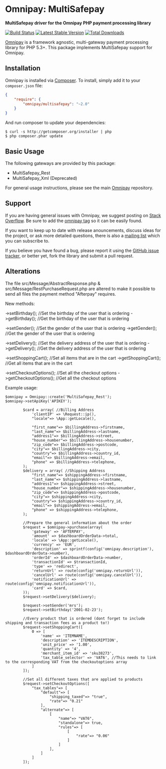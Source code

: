 # Omnipay: MultiSafepay

**MultiSafepay driver for the Omnipay PHP payment processing library**

[![Build Status](https://travis-ci.org/thephpleague/omnipay-multisafepay.png?branch=master)](https://travis-ci.org/thephpleague/omnipay-multisafepay)
[![Latest Stable Version](https://poser.pugx.org/omnipay/multisafepay/version.png)](https://packagist.org/packages/omnipay/multisafepay)
[![Total Downloads](https://poser.pugx.org/omnipay/multisafepay/d/total.png)](https://packagist.org/packages/omnipay/multisafepay)

[Omnipay](https://github.com/thephpleague/omnipay) is a framework agnostic, multi-gateway payment
processing library for PHP 5.3+. This package implements MultiSafepay support for Omnipay.

## Installation

Omnipay is installed via [Composer](http://getcomposer.org/). To install, simply add it
to your `composer.json` file:

```json
{
    "require": {
        "omnipay/multisafepay": "~2.0"
    }
}
```

And run composer to update your dependencies:

    $ curl -s http://getcomposer.org/installer | php
    $ php composer.phar update

## Basic Usage

The following gateways are provided by this package:

* MultiSafepay_Rest
* MultiSafepay_Xml (Deprecated)

For general usage instructions, please see the main [Omnipay](https://github.com/thephpleague/omnipay)
repository.

## Support

If you are having general issues with Omnipay, we suggest posting on
[Stack Overflow](http://stackoverflow.com/). Be sure to add the
[omnipay tag](http://stackoverflow.com/questions/tagged/omnipay) so it can be easily found.

If you want to keep up to date with release anouncements, discuss ideas for the project,
or ask more detailed questions, there is also a [mailing list](https://groups.google.com/forum/#!forum/omnipay) which
you can subscribe to.

If you believe you have found a bug, please report it using the [GitHub issue tracker](https://github.com/thephpleague/omnipay-multisafepay/issues),
or better yet, fork the library and submit a pull request.

## Alterations

The file src/Message/AbstractResponse.php & src/Message/RestPurchaseRequest.php are altered to make it possible to send all files the payment method "Afterpay" requires.

New methods:

->setBirthday(); //Set the birthday of the user that is ordering
->getBirthday(); //Get the birthday of the user that is ordering

->setGender(); //Set the gender of the user that is ordering
->getGender(); //Get the gender of the user that is ordering

->setDelivery(); //Set the delivery address of the user that is ordering
->getDelivery(); //Get the delivery address of the user that is ordering

->setShoppingCart(); //Set all items that are in the cart
->getShoppingCart(); //Get all items that are in the cart

->setCheckoutOptions(); //Set all the checkout options
->getCheckoutOptions(); //Get all the checkout options

Example usage:
```
$omnipay = Omnipay::create('MultiSafepay_Rest');
$omnipay->setApiKey('APIKEY');

        $card = array( //Billing Address
            'clientIP' => \Request::ip(),
            "locale"=> \App::getLocale(),

            "first_name"=> $billingAddress->firstname,
            "last_name"=> $billingAddress->lastname,
            "address1"=> $billingAddress->street,
            "house_number"=> $billingAddress->housenumber,
            "zip_code"=> $billingAddress->postcode,
            "city"=> $billingAddress->city,
            "country"=> $billingAddress->country_id,
            "email"=> $billingAddress->email,
            "phone" => $billingAddress->telephone,
        );
        $delivery = array( //Shipping Address
            "first_name"=> $shippingAddress->firstname,
            "last_name"=> $shippingAddress->lastname,
            "address1"=> $shippingAddress->street,
            "house_number"=> $shippingAddress->housenumber,
            "zip_code"=> $shippingAddress->postcode,
            "city"=> $shippingAddress->city,
            "country"=> $shippingAddress->country_id,
            "email"=> $shippingAddress->email,
            "phone" => $shippingAddress->telephone,
        );

        //Prepare the general information about the order
        $request = $omnipay->purchase(array(
            'gateway' => 'AFTERPAY',
            'amount' => $dashboardOrderData->total,
            'locale' => \App::getLocale(),
            'currency' => 'EUR',
            'description' => sprintf(config('omnipay.description'), $dashboardOrderData->number),
            'orderId' => $dashboardOrderData->number,
            'transactionId' => $transactionId,
            'type' => 'redirect',
            'returnUrl' => route(config('omnipay.returnUrl')),
            'cancelUrl' => route(config('omnipay.cancelUrl')),
            'notificationUrl' => route(config('omnipay.notificationUrl')),
            'card' => $card,
        ));
        $request->setDelivery($delivery);

        $request->setGender('mrs');
        $request->setBirthday('2001-02-23');

        //Every product that is ordered (dont forget to include shipping and transaction fees as a product to!)
        $request->setShoppingCart([
        	0 => [
        		'name' => 'ITEMNAME',
        		'description' => 'ITEMDESCRIPTION',
        		'unit_price' => '1.00',
        		'quantity' => '4',
        		'merchant_item_id' => 'sku38273',
        		'tax_table_selector' => 'VAT6', //This needs to link to the corresponding VAT from the checkoutoptions array
        	]
    	]); 

    	//Set all different taxes that are applied to products
    	$request->setCheckoutOptions([
            "tax_tables"=> [
                "default"=> [
                    "shipping_taxed"=> "true",
                    "rate"=> "0.21"
                ],
                "alternate"=> [
                    [
                        "name"=> "VAT6",
                        "standalone"=> true,
                        "rules"=> [
                            [
                                "rate"=> "0.06"
                            ]
                        ]
                    ],
                ]
            ]
        ]);   
```